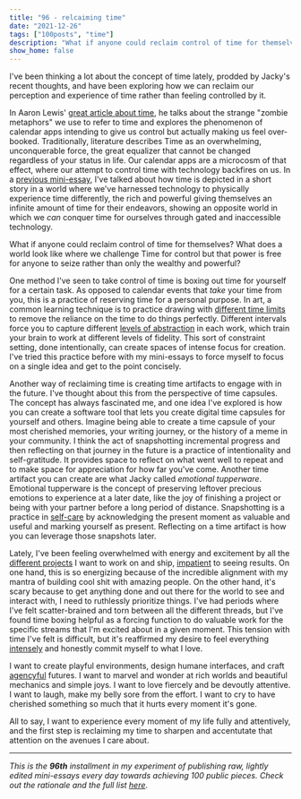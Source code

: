 ```yaml
---
title: "96 - relcaiming time"
date: "2021-12-26"
tags: ["100posts", "time"]
description: "What if anyone could reclaim control of time for themselves? What does a world look like where we challenge Time for control but that power is free for anyone to seize rather than only the wealthy and powerful?"
show_home: false
---
```

I've been thinking a lot about the concept of time lately, prodded by Jacky's recent thoughts, and have been exploring how we can reclaim our perception and experience of time rather than feeling controlled by it.

In Aaron Lewis' [great article about time](https://aaronzlewis.com/blog/2019/02/11/fools-and-their-time-metaphors/), he talks about the strange "zombie metaphors" we use to refer to time and explores the phenomenon of calendar apps intending to give us control but actually making us feel over-booked. Traditionally, literature describes Time as an overwhelming, unconquerable force, the great equalizer that cannot be changed regardless of your status in life. Our calendar apps are a microcosm of that effect, where our attempt to control time with technology backfires on us. In a [previous mini-essay](/posts/uneven-time), I've talked about how time is depicted in a short story in a world where we've harnessed technology to physically experience time differently, the rich and powerful giving themselves an infinite amount of time for their endeavors, showing an opposite world in which we *can* conquer time for ourselves through gated and inaccessible technology.

What if anyone could reclaim control of time for themselves? What does a world look like where we challenge Time for control but that power is free for anyone to seize rather than only the wealthy and powerful?

One method I've seen to take control of time is boxing out time for yourself for a certain task. As opposed to calendar events that *take* your time from you, this is a practice of reserving time for a personal purpose. In art, a common learning technique is to practice drawing with [different time limits](https://www.reddit.com/r/learnart/comments/mi3mze/does_drawing_with_a_time_limit_helps_you_get/) to remove the reliance on the time to do things perfectly. Different intervals force you to capture different [levels of abstraction](lhttp://worrydream.com/LadderOfAbstraction/) in each work, which train your brain to work at different levels of fidelity. This sort of constraint setting, done intentionally, can create spaces of intense focus for creation. I've tried this practice before with my mini-essays to force myself to focus on a single idea and get to the point concisely.

Another way of reclaiming time is creating time artifacts to engage with in the future. I've thought about this from the perspective of time capsules. The concept has always fascinated me, and one idea I've explored is how you can create a software tool that lets you create digital time capsules for yourself and others. Imagine being able to create a time capsule of your most cherished memories, your writing journey, or the history of a meme in your community. I think the act of snapshotting incremental progress and then reflecting on that journey in the future is a practice of intentionality and self-gratitude. It provides space to reflect on what went well to repeat and to make space for appreciation for how far you've come. Another time artifact you can create are what Jacky called *emotional tupperware*. Emotional tupperware is the concept of preserving leftover precious emotions to experience at a later date, like the joy of finishing a project or being with your partner before a long period of distance. Snapshotting is a practice in [self-care](/experiments/100posts/life-suppressants) by acknowledging the present moment as valuable and useful and marking yourself as present. Reflecting on a time artifact is how you can leverage those snapshots later.

Lately, I've been feeling overwhelmed with energy and excitement by all the [different projects](/experiments/100posts/nows-focus/) I want to work on and ship, [impatient](/experiments/100posts/impatience) to seeing results. On one hand, this is so energizing because of the incredible alignment with my mantra of building cool shit with amazing people. On the other hand, it's scary because to get anything done and out there for the world to see and interact with, I need to ruthlessly prioritize things. I've had periods where I've felt scatter-brained and torn between all the different threads, but I've found time boxing helpful as a forcing function to do valuable work for the specific streams that I'm excited about in a given moment. This tension with time I've felt is difficult, but it's reaffirmed my desire to feel everything [intensely](/experiments/100posts/intensity) and honestly commit myself to what I love.

I want to create playful environments, design humane interfaces, and craft [agencyful](/posts/everyday-magic) futures. I want to marvel and wonder at rich worlds and beautiful mechanics and simple joys. I want to love fiercely and be devoutly attentive. I want to laugh, make my belly sore from the effort. I want to cry to have cherished something so much that it hurts every moment it's gone.

All to say, I want to experience every moment of my life fully and attentively, and the first step is reclaiming my time to sharpen and accentutate that attention on the avenues I care about.

---
*This is the **96th** installment in my experiment of publishing raw, lightly edited mini-essays every day towards achieving 100 public pieces. Check out the rationale and the full list [here](/experiments/100posts/)*.
